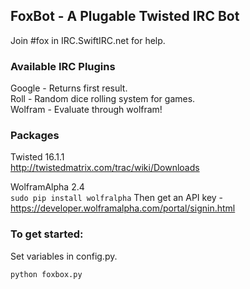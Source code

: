 ## FoxBot - A Plugable Twisted IRC Bot
Join #fox in IRC.SwiftIRC.net for help.

### Available IRC Plugins

Google - Returns first result.    
Roll - Random dice rolling system for games.    
Wolfram - Evaluate through wolfram!    

### Packages

Twisted 16.1.1    
http://twistedmatrix.com/trac/wiki/Downloads

WolframAlpha 2.4    
`sudo pip install wolfralpha`
Then get an API key - https://developer.wolframalpha.com/portal/signin.html

### To get started:
Set variables in config.py.
```
python foxbox.py
```
